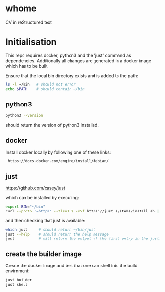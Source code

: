 # whome

CV in reStructured text

# Initialisation

This repo requires docker, python3 and the 'just' command as dependencies.
Additionally all changes are generated in a docker image which has to be built.

Ensure that the local bin directory exists and is added to the path:

```bash
ls -l ~/bin   # should not error
echo $PATH    # should contain ~/bin
```

## python3

```bash
python3 --version
```

should return the version of python3 installed.

## docker

Install docker locally by following one of these links:

     https://docs.docker.com/engine/install/debian/

## just

https://github.com/casey/just

which can be installed by executing:

```bash
export BIN="~/bin"
curl --proto '=https' --tlsv1.2 -sSf https://just.systems/install.sh | bash -s -- --to ${BIN}
```

and then checking that just is available:

```bash
which just     # should return ~/bin/just
just --help    # should return the help message
just           # will return the output of the first entry in the justfile
```

## create the builder image

Create the docker image and test that one can shell into the build envirnment:

```bash
just builder
just shell
```


